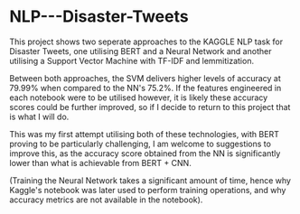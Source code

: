 # NLP---Disaster-Tweets

This project shows two seperate approaches to the KAGGLE NLP task for Disaster Tweets, one utilising BERT and a Neural Network and another utilising a Support Vector Machine with TF-IDF and lemmitization.

Between both approaches, the SVM delivers higher levels of accuracy at 79.99% when compared to the NN's 75.2%. If the features engineered in each notebook were to be utilised however, it is likely these accuracy scores could be further improved, so if I decide to return to this project that is what I will do.

This was my first attempt utilising both of these technologies, with BERT proving to be particularly challenging, I am welcome to suggestions to improve this, as the accuracy score obtained from the NN is significantly lower than what is achievable from BERT + CNN.

(Training the Neural Network takes a significant amount of time, hence why Kaggle's notebook was later used to perform training operations, and why accuracy metrics are not available in the notebook).
